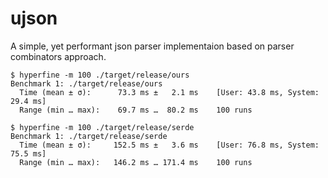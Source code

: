 # ujson

A simple, yet performant json parser implementaion based on parser combinators approach.

```
$ hyperfine -m 100 ./target/release/ours
Benchmark 1: ./target/release/ours
  Time (mean ± σ):      73.3 ms ±   2.1 ms    [User: 43.8 ms, System: 29.4 ms]
  Range (min … max):    69.7 ms …  80.2 ms    100 runs

$ hyperfine -m 100 ./target/release/serde
Benchmark 1: ./target/release/serde
  Time (mean ± σ):     152.5 ms ±   3.6 ms    [User: 76.8 ms, System: 75.5 ms]
  Range (min … max):   146.2 ms … 171.4 ms    100 runs
```
